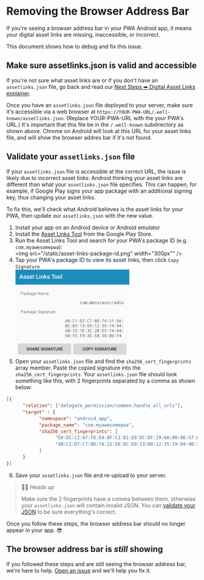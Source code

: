 # Removing the Browser Address Bar

If you're seeing a browser address bar in your PWA Android app, it means your digital asset links are missing, inaccessible, or incorrect.

This document shows how to debug and fix this issue.

## Make sure assetlinks.json is valid and accessible

If you're not sure what asset links are or if you don't have an `assetlinks.json` file, go back and read our [Next Steps ➡ Digital Asset Links explainer](/Next-steps.md#1-deploy-assetlinksjson).

Once you have an `assetlinks.json` file deployed to your server, make sure it's accessible via a web browser at `https://YOUR-PWA-URL/.well-known/assetlinks.json`. (Replace YOUR-PWA-URL with the your PWA's URL.) It's important that this file be in the `/.well-known` subdirectory as shown above. Chrome on Android will look at this URL for your asset links file, and will show the browser addres bar if it's not found.

## Validate your `assetlinks.json` file

If your `assetlinks.json` file is accessible at the correct URL, the issue is likely due to incorrect asset links: Android thinking your asset links are different than what your `assetlinks.json` file specifies. This can happen, for example, if Google Play signs your app package with an additional signing key, thus changing your asset links.

To fix this, we'll check what Android believes is the asset links for your PWA, then update our `assetlinks.json` with the new value.

1. Install your app on an Android device or Android emulator
2. Install the [Asset Links Tool](https://play.google.com/store/apps/details?id=dev.conn.assetlinkstool) from the Google Play Store.
3. Run the Asset Links Tool and search for your PWA's package ID (e.g. `com.myawesomepwa`): <br /> <img src="/static/asset-links-package-id.png" width="300px"" />
4. Tap your PWA's package ID to view its asset links, then click `Copy Signature` <br /> <img src="/static/asset-links-details.png" width="300px" />
5. Open your `assetlinks.json` file and find the `sha256_cert_fingerprints` array member. Paste the copied signature into the `sha256_cert_fingerprints`. Your `assetlinks.json` file should look something like this, with 2 fingerprints separated by a comma as shown below:
```json
[{
      "relation": ["delegate_permission/common.handle_all_urls"],
      "target" : { 
            "namespace": "android_app", 
            "package_name": "com.myawesomepwa",
            "sha256_cert_fingerprints": [
                  "E8:DC:C2:A7:FD:E4:8F:C2:B1:E8:DC:DF:29:6A:00:86:57:A0:F7:EF:49:62:C1:45:32:34:6F:06:CF:32:45:BD",
                  "4B:C1:D7:C7:8D:74:21:56:8C:E0:13:00:12:35:19:94:4B:33:1E:3C:2B:E5:7A:04:04:FE:F9:3E:58:30:B0:F4"
            ] 
      }
}]
```

6. Save your `assetlinks.json` file and re-upload to your server. 

> 💁‍♀️ *Heads up*
> 
> Make sure the 2 fingerprints have a comma between them, otherwise your `assetlinks.json` will contain invalid JSON. You can [validate your JSON](https://jsonformatter.curiousconcept.com/) to be sure everything's correct.

Once you follow these steps, the browser address bar should no longer appear in your app. 😎

## The browser address bar is _still_ showing

If you followed these steps and are still seeing the browser address bar, we're here to help. [Open an issue](https://github.com/pwa-builder/PWABuilder/issues) and we'll help you fix it.